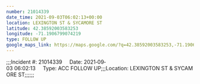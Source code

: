 ```yaml
---
number: 21014339
date_time: 2021-09-03T06:02:13+00:00
location: LEXINGTON ST & SYCAMORE ST
latitude: 42.38592003583253
longitude: -71.1906799074219
type: FOLLOW UP
google_maps_link: https://maps.google.com/?q=42.38592003583253,-71.1906799074219
---
```


;;;Incident #: 21014339     Date: 2021‐09‐03 06:02:13     Type: ACC FOLLOW UP;;;Location: LEXINGTON ST & SYCAMORE ST;;;;;;

